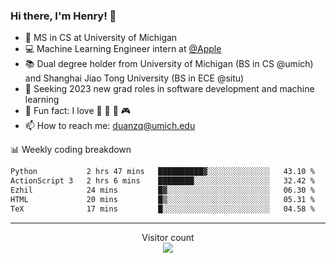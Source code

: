### Hi there, I'm Henry! 👋

- 🔭 MS in CS at University of Michigan
- 💻 Machine Learning Engineer intern at [@Apple](https://github.com/apple)
- 📚 Dual degree holder from University of Michigan (BS in CS @umich) and Shanghai Jiao Tong University (BS in ECE @situ)
- 🤖 Seeking 2023 new grad roles in software development and machine learning
- 🍁 Fun fact: I love 📸 🏓 🍜 🎮
- 📫 How to reach me: [duanzq@umich.edu](mailto:duanzq@umich.edu)

📊 Weekly coding breakdown
<!--START_SECTION:waka-->

```txt
Python           2 hrs 47 mins   ██████████▓░░░░░░░░░░░░░░   43.10 %
ActionScript 3   2 hrs 6 mins    ████████░░░░░░░░░░░░░░░░░   32.42 %
Ezhil            24 mins         █▓░░░░░░░░░░░░░░░░░░░░░░░   06.30 %
HTML             20 mins         █▒░░░░░░░░░░░░░░░░░░░░░░░   05.31 %
TeX              17 mins         █░░░░░░░░░░░░░░░░░░░░░░░░   04.58 %
```

<!--END_SECTION:waka-->

***
<p align="center"> 
  Visitor count<br>
  <img src="https://profile-counter.glitch.me/zlzq-duanzq/count.svg" />
</p>

<!-- ![Henry Duan's GitHub stats](https://github-readme-stats.vercel.app/api?username=zlzq-duanzq&show_icons=true)

![trophy](https://github-profile-trophy.vercel.app/?username=zlzq-duanzq&column=7)

[![Top Langs](https://github-readme-stats.vercel.app/api/top-langs/?username=zlzq-duanzq&layout=compact)](https://github.com/zlzq-duanzq/github-readme-stats) -->

